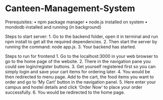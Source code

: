 # Canteen-Management-System
Prerequisites:
    • npm package manager
    • node.js installed on system
    • mondodb installed and running (in background)

Steps to start server:
    1. Go to the backend folder, open it in terminal and run npm install to get all the required dependencies.
    2. Then start the server by running the command: node app.js.
    3. Your backend has started.

Steps to run for frontend
    1. Go to the localhost:3000 in your web browser to go to the home page of the website.
    2. There in the navigation pane you could see login/register buttons.
    3. Get yourself registered first so you can simply login and save your cart items for ordering later.
    4. You would be then redirected to menu page. Add to the cart, the food items you want to order and go to ‘My Cart’ button in the navigation panel.
    5. Here enter your campus and hostel details and click ‘Order Now’ to place your order successfully.
    6. You would be redirected to the home page.
